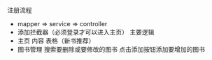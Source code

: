 注册流程
- mapper => service => controller
- 添加拦截器（必须登录才可以进入主页）
主要逻辑
- 主页
内容 表格（新书推荐）
- 图书管理
搜索要删除或要修改的图书
点击添加按钮添加要增加的图书